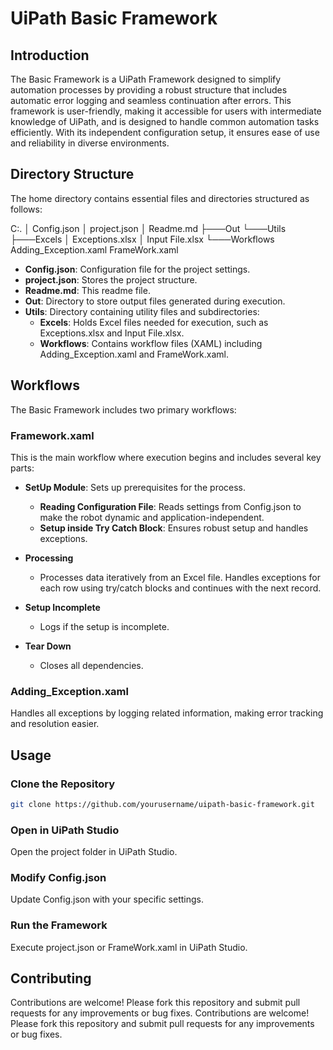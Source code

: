 # UiPath Basic Framework

## Introduction

The Basic Framework is a UiPath Framework designed to simplify automation processes by providing a robust structure that includes automatic error logging and seamless continuation after errors. This framework is user-friendly, making it accessible for users with intermediate knowledge of UiPath, and is designed to handle common automation tasks efficiently. With its independent configuration setup, it ensures ease of use and reliability in diverse environments.

## Directory Structure

The home directory contains essential files and directories structured as follows:

C:.
│ Config.json
│ project.json
│ Readme.md
├───Out
└───Utils
├───Excels
│ Exceptions.xlsx
│ Input File.xlsx
└───Workflows
Adding_Exception.xaml
FrameWork.xaml


- **Config.json**: Configuration file for the project settings.
- **project.json**: Stores the project structure.
- **Readme.md**: This readme file.
- **Out**: Directory to store output files generated during execution.
- **Utils**: Directory containing utility files and subdirectories:
  - **Excels**: Holds Excel files needed for execution, such as Exceptions.xlsx and Input File.xlsx.
  - **Workflows**: Contains workflow files (XAML) including Adding_Exception.xaml and FrameWork.xaml.

## Workflows

The Basic Framework includes two primary workflows:

### Framework.xaml

This is the main workflow where execution begins and includes several key parts:

- **SetUp Module**: Sets up prerequisites for the process.
  - **Reading Configuration File**: Reads settings from Config.json to make the robot dynamic and application-independent.
  - **Setup inside Try Catch Block**: Ensures robust setup and handles exceptions.

- **Processing**
  - Processes data iteratively from an Excel file. Handles exceptions for each row using try/catch blocks and continues with the next record.

- **Setup Incomplete**
  - Logs if the setup is incomplete.

- **Tear Down**
  - Closes all dependencies.

### Adding_Exception.xaml

Handles all exceptions by logging related information, making error tracking and resolution easier.

## Usage

### Clone the Repository

```sh
git clone https://github.com/yourusername/uipath-basic-framework.git
```
### Open in UiPath Studio
Open the project folder in UiPath Studio.

### Modify Config.json
Update Config.json with your specific settings.

### Run the Framework
Execute project.json or FrameWork.xaml in UiPath Studio.

## Contributing
Contributions are welcome! Please fork this repository and submit pull requests for any improvements or bug fixes.
Contributions are welcome! Please fork this repository and submit pull requests for any improvements or bug fixes.
